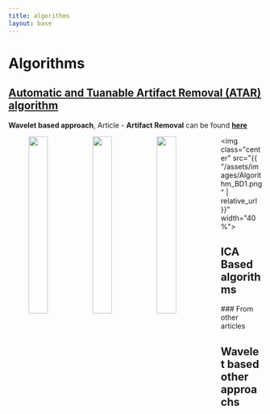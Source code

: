 ```yaml
---
title: algorithms
layout: base
---
```


<div class="section" id="Algorithm">
<h1>Algorithms<a class="headerlink" href="#experiment" title="Permalink to this headline"></a></h1>
<h2 ><a href="artifact_algo.html">Automatic and Tuanable Artifact Removal (ATAR) algorithm</a></h2>
<strong>Wavelet based approach</strong>, Article - <strong>Artifact Removal</strong> can be found <a href="https://doi.org/10.1016/j.bspc.2019.101624" target="_blank"><strong>here</strong></a><a href="https://doi.org/10.1016/j.bspc.2019.101624" target="_blank"> <i class="fa fa-file-pdf-o" style="font-size:24px;color:red"></i></a>
<br>

<figure>
<img style="float: left;"  src="{{ "/assets/images/SignalsSeg3_WPD50_a.png" | relative_url }}" width="30%">
<img style="float: left;"  src="{{ "/assets/images/SignalsSeg3_WPD50_b.png" | relative_url }}" width="30%">
<img style="float: left;"  src="{{ "/assets/images/Beta.gif" | relative_url }}" width="30%">
</figure>




<img class="center" src="{{ "/assets/images/Algorithm_BD1.png" | relative_url }}" width="40%">




<!--<a><img alt="Under construction" src="../_images0/IPR.gif" width="300"></a>-->
<!--<h3 style="background-color: #EBF5FB">ICA based Artifact removal approach<a class="headerlink" href="#institutions" title="Permalink to this headline"></a></h3> -->

<h2> ICA Based algorithms</h2>
### From other articles

<h2>Wavelet based other approachs</h2>
<br>
<!--<li><a class="reference external" href="http://nikeshbajaj.in">Nikesh Bajaj<img alt="Nikesh Bajaj" src="_images0/nikeshbajaj.png" width="100"></a></li> -->
